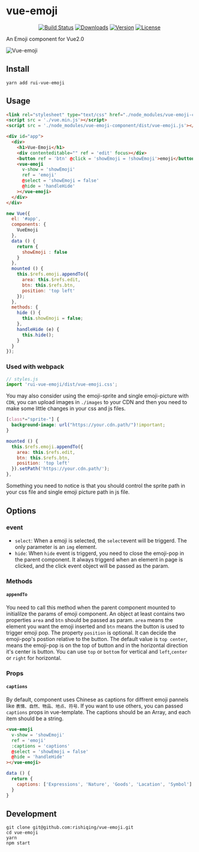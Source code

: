 # vue-emoji

<p align="center">
  <a href="https://travis-ci.org/rishiqing/rishiqing-deploy/builds"><img src="https://img.shields.io/travis/rishiqing/vue-emoji.svg" alt="Build Status"></a>
  <a href="https://www.npmjs.com/package/rui-vue-emoji"><img src="https://img.shields.io/npm/dt/rui-vue-emoji.svg" alt="Downloads"></a>
  <a href="https://www.npmjs.com/package/rui-vue-emoji"><img src="https://img.shields.io/npm/v/rui-vue-emoji.svg" alt="Version"></a>
  <a href="https://www.npmjs.com/package/rui-vue-emoji"><img src="https://img.shields.io/npm/l/rui-vue-emoji.svg" alt="License"></a>
  <br>
</p>

An Emoji component for Vue2.0


![Vue-emoji](https://camo.githubusercontent.com/a63545c2d6c885e1b8486fe27a4a3582404f1a7a/687474703a2f2f6f6d776b6a316739392e626b742e636c6f7564646e2e636f6d2f5675652d656d6f6a692e676966)

## Install
```
yarn add rui-vue-emoji
```

## Usage
```html
<link rel="stylesheet" type="text/css" href="./node_modules/vue-emoji-component/dist/vue-emoji.css">
<script src = './vue.min.js'></script>
<script src = './node_modules/vue-emoji-component/dist/vue-emoji.js'></script>
```
```html
<div id="app">
  <div>
    <h1>Vue-Emoji</h1>
    <div contenteditable="" ref = 'edit' focus></div>
    <button ref = 'btn' @click = 'showEmoji = !showEmoji'>emoji</button>
    <vue-emoji
      v-show = 'showEmoji'
      ref = 'emoji'
      @select = 'showEmoji = false'
      @hide = 'handleHide'
    ></vue-emoji>
  </div>
</div>
```

```js
new Vue({
  el: '#app',
  components: {
    VueEmoji
  },
  data () {
    return {
      showEmoji : false
    }
  },
  mounted () {
    this.$refs.emoji.appendTo({
      area: this.$refs.edit,
      btn: this.$refs.btn,
      position: 'top left'
    });
  },
  methods: {
    hide () {
      this.showEmoji = false;
    },
    handleHide (e) {
      this.hide();
    }
  }
});
```
### Used with webpack

```js
// styles.js
import 'rui-vue-emoji/dist/vue-emoji.css';
```
You may also consider using the emoji-sprite and single emoji-picture with `CDN`, you can upload images in `./images` to your CDN and then you need to make some little changes in your css and js files.

```css
[class*="sprite-"] {
  background-image: url("https://your.cdn.path/")!important;
}
```
```js
mounted () {
  this.$refs.emoji.appendTo({
    area: this.$refs.edit,
    btn: this.$refs.btn,
    position: 'top left'
  }).setPath('https://your.cdn.path/');
},
```
Something you need to notice is that you should control the sprite path in your css file and single emoji picture path in js file.

## Options

### event
* `select`: When a emoji is selected, the `select`event will be triggerd. The only parameter is an `img` element.
* `hide`: When `hide` event is triggerd, you need to close the emoji-pop in the parent component. It always triggerd when an element in page is clicked, and the click event object will be passed as the param.

### Methods

#### `appendTo`
You need to call this method when the parent component mounted to initialilze the params of emoji component. An object at least contains two properties `area` and `btn` should be passed as param. `area` means the element you want the emoji inserted and `btn` means the button is used to trigger emoji pop. The property `position` is optional. It can decide the emoji-pop's postion relative to the button. The default value is `top center`, means the emoji-pop is on the top of button and in the horizontal direction it's center is button. You can use `top` or `bottom` for vertical and `left`,`center` or `right` for horizontal.

### Props

#### `captions`
By default, component uses Chinese as captions for diffrent emoji pannels like `表情、自然、物品、地点、符号`. If you want to use others, you can passed `captions` props in vue-template. The captions should be an Array, and each item should be a string.
```html
<vue-emoji
  v-show = 'showEmoji'
  ref = 'emoji'
  :captions = 'captions'
  @select = 'showEmoji = false'
  @hide = 'handleHide'
></vue-emoji>
```
```js
data () {
  return {
    captions: ['Expressions', 'Nature', 'Goods', 'Lacation', 'Symbol']
  }
}
```


## Development
```
git clone git@github.com:rishiqing/vue-emoji.git
cd vue-emoji
yarn
npm start
```
